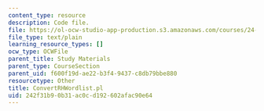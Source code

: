 ```yaml
---
content_type: resource
description: Code file.
file: https://ol-ocw-studio-app-production.s3.amazonaws.com/courses/24-964-topics-in-phonology-fall-2004/242f31b90b31ac0cd192602afac90e64_ConvertRHWordlist.pl
file_type: text/plain
learning_resource_types: []
ocw_type: OCWFile
parent_title: Study Materials
parent_type: CourseSection
parent_uid: f600f19d-ae22-b3f4-9437-c8db79bbe880
resourcetype: Other
title: ConvertRHWordlist.pl
uid: 242f31b9-0b31-ac0c-d192-602afac90e64
---
```

